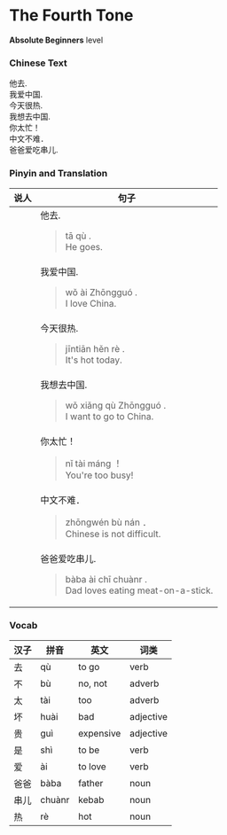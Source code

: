 # The Fourth Tone
**Absolute Beginners** level
### Chinese Text
他去.<br />我爱中国.<br />今天很热.<br />我想去中国.<br />你太忙！<br />中文不难．<br />爸爸爱吃串儿.

### Pinyin and Translation
|说人|句子|
|----|----|
||他去.<blockquote>tā qù .<br />He goes.</blockquote>|
||我爱中国.<blockquote>wǒ ài Zhōngguó .<br />I love China.</blockquote>|
||今天很热.<blockquote>jīntiān hěn rè .<br />It's hot today.</blockquote>|
||我想去中国.<blockquote>wǒ xiǎng qù Zhōngguó .<br />I want to go to China.</blockquote>|
||你太忙！<blockquote>nǐ tài máng ！<br />You're too busy!</blockquote>|
||中文不难．<blockquote>zhōngwén bù nán ．<br />Chinese is not difficult.</blockquote>|
||爸爸爱吃串儿.<blockquote>bàba ài chī chuànr .<br />Dad loves eating meat-on-a-stick.</blockquote>|
### Vocab
|汉子|拼音|英文|词类|
|----|----|----|----|
|去|qù|to go|verb|
|不|bù|no, not|adverb|
|太|tài|too|adverb|
|坏|huài|bad|adjective|
|贵|guì|expensive|adjective|
|是|shì|to be|verb|
|爱|ài|to love|verb|
|爸爸|bàba|father|noun|
|串儿|chuànr|kebab|noun|
|热|rè|hot|noun|